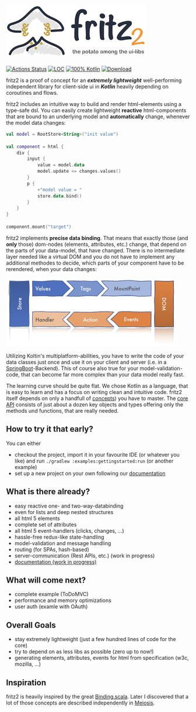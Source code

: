# ![fritz2 - the potato among the ui-libs](/docs/fritz2-logo-small.png)

[![Actions Status](https://github.com/jwstegemann/fritz2/workflows/build/badge.svg)](https://github.com/jwstegemann/fritz2/actions)
[![LOC](https://img.shields.io/badge/core%20LOC-1%2C4k-green)](https://clean-code-developer.com/grades/grade-1-red/#Keep_it_simple_stupid_KISS)
[![100% Kotlin](https://img.shields.io/badge/pure%20Kotlin-100%25-blue)](https://play.kotlinlang.org/)
[ ![Download](https://api.bintray.com/packages/jwstegemann/fritz2/fritz2-core/images/download.svg?version=0.2) ](https://bintray.com/jwstegemann/fritz2/fritz2-core/0.2/link)

fritz2 is a proof of concept for an ***extremely lightweight*** well-performing independent library for client-side ui in ***Kotlin*** heavily depending on coroutines and flows.

fritz2 includes an intuitive way to build and render html-elements using a type-safe dsl. You can easily create lightweight **reactive** html-components that are bound to an underlying model and **automatically** change, whenever the model data changes:

```kotlin
val model = RootStore<String>("init value")

val component = html {
    div {
        input {
            value = model.data
            model.update <= changes.values()
        }
        p {
            +"model value = "
            store.data.bind()
        }
    }
}

component.mount("target")
```

fritz2 implements **precise data binding**. That means that exactly those (and **only** those) dom-nodes (elements, attributes, etc.) change, that depend on the parts of your data-model, that have changed. 
There is no intermediate layer needed like a virtual DOM and you do not have to implement any additional methodes to decide, which parts of your component have to be rerendered, when your data changes:

![State management in fritz2](/docs/fritz2_state.001.png)

Utilizing Koltin's multiplatform-abilities, you have to write the code of your data classes just once and use it on your client and server (i.e. in a [SpringBoot](https://spring.io/guides/gs/rest-service/)-Backend). This of course also true for your model-validation-code, that can become far more complex than your data model really fast.

The learning curve should be quite flat. We chose Kotlin as a language, that is easy to learn and has a focus on writing clean and intuitive code.
fritz2 itself depends on only a handfull of [concepts](https://github.com/jwstegemann/fritz2/wiki)) you have to master. The [core API](https://jwstegemann.github.io/fritz2/dokka/fritz2/) consists of just about a dozen key objects and types offering only the methods und functions, that are really needed. 

## How to try it that early?
You can either
* checkout the project, import it in your favourite IDE (or whatever you like) and run `./gradlew :examples:gettingstarted:run` (or another example)
* set up a new project on your own following our [documentation](https://github.com/jwstegemann/fritz2/wiki/Project-Setup)


## What is there already?

- easy reactive one- and two-way-databinding
- even for lists and deep nested structures
- all html 5 elements
- complete set of attributes 
- all html 5 event-handlers (clicks, changes, ...)
- hassle-free redux-like state-handling
- model-validation and message handling 
- routing (for SPAs, hash-based)
- server-communication (Rest APIs, etc.) (work in progress)
- [documentation (work in progress)](https://github.com/jwstegemann/fritz2/wiki)

## What will come next?

- complete example (ToDoMVC)
- performance and memory optimizations
- user auth (examle with OAuth)

## Overall Goals

- stay extremely lightweight (just a few hundred lines of code for the core)
- try to depend on as less libs as possible (zero up to now!)
- generating elements, attributes, events for html from specification (w3c, mozilla, ...)

## Inspiration

fritz2 is heavily inspired by the great [Binding.scala](https://github.com/ThoughtWorksInc/Binding.scala). Later I discovered that a lot of those concepts are described independently in [Meiosis](https://meiosis.js.org/).
